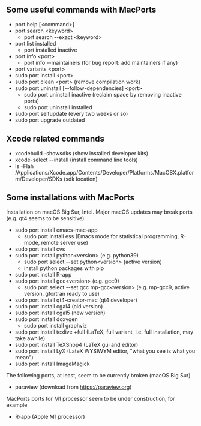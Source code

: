## Some useful commands with MacPorts
+ port help \[\<command\>\]
+ port search \<keyword\>
  + port search --exact \<keyword\>
+ port list installed
  + port installed inactive  
+ port info \<port\>
  + port info --maintainers (for bug report: add maintainers if any)    
+ port variants \<port\>
+ sudo port install \<port\>
+ sudo port clean \<port\> (remove compilation work)
+ sudo port uninstall \[--follow-dependencies\] \<port\>
  + sudo port uninstall inactive (reclaim space by removing inactive ports) 
  + sudo port uninstall installed
+ sudo port selfupdate (every two weeks or so)
+ sudo port upgrade outdated

## Xcode related commands
+ xcodebuild -showsdks (show installed developer kits)
+ xcode-select --install (install command line tools)
+ ls -Flah /Applications/Xcode.app/Contents/Developer/Platforms/MacOSX.platform/Developer/SDKs (sdk location)

## Some installations with MacPorts 
Installation on macOS Big Sur, Intel. Major macOS updates may break ports (e.g. qt4 seems to be sensitive).

+ sudo port install emacs-mac-app
  + sudo port install ess (Emacs mode for statistical programming, R-mode, remote server use)   
+ sudo port install cvs
+ sudo port install python\<version\> (e.g. python39)
  + sudo port select --set python\<version\> (active version)    
  + install python packages with pip 
+ sudo port install R-app
+ sudo port install gcc\<version\> (e.g. gcc9)
  + sudo port select --set gcc mp-gcc\<version\> (e.g. mp-gcc9, active version, gfortran ready to use)
+ sudo port install qt4-creator-mac (qt4 developer)
+ sudo port install cgal4 (old version)
+ sudo port install cgal5 (new version)
+ sudo port install doxygen
  + sudo port install graphviz
+ sudo port install texlive +full (LaTeX, full variant, i.e. full installation, may take awhile)
+ sudo port install TeXShop4 (LaTeX gui and editor)
+ sudo port install LyX (LateX WYSIWYM editor, "what you see is what you mean")
+ sudo port install ImageMagick 

The following ports, at least, seem to be currently broken (macOS Big Sur)
+ paraview (download from https://paraview.org)

MacPorts ports for M1 processor seem to be under construction, for example 
+ R-app (Apple M1 processor)


